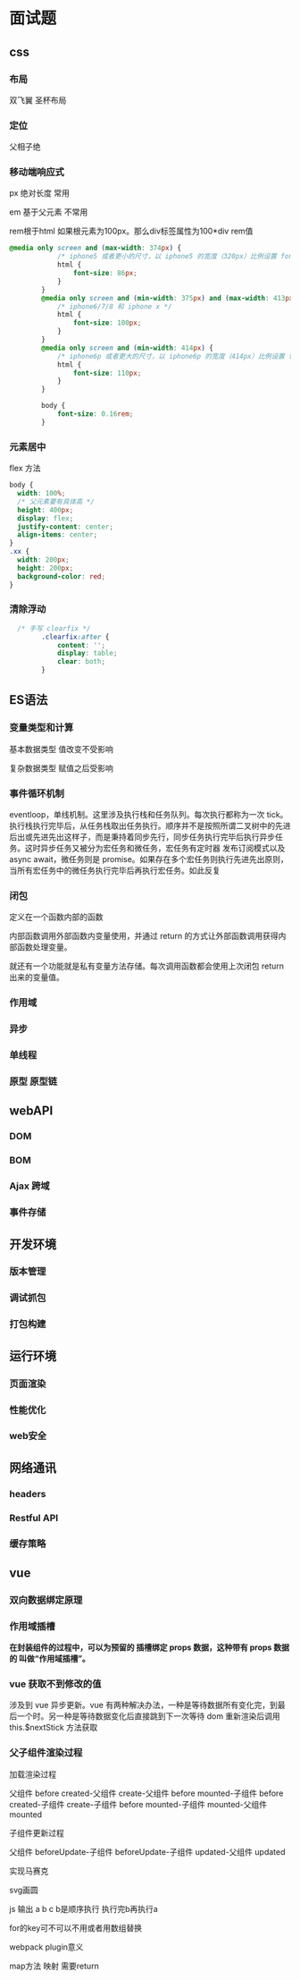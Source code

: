 # 面试题

## css

### 布局

双飞翼  圣杯布局

### 定位

父相子绝

### 移动端响应式

px 绝对长度 常用

em 基于父元素 不常用

rem根于html  如果根元素为100px。那么div标签属性为100*div rem值

```css
@media only screen and (max-width: 374px) {
            /* iphone5 或者更小的尺寸，以 iphone5 的宽度（320px）比例设置 font-size */
            html {
                font-size: 86px;
            }
        }
        @media only screen and (min-width: 375px) and (max-width: 413px) {
            /* iphone6/7/8 和 iphone x */
            html {
                font-size: 100px;
            }
        }
        @media only screen and (min-width: 414px) {
            /* iphone6p 或者更大的尺寸，以 iphone6p 的宽度（414px）比例设置 font-size */
            html {
                font-size: 110px;
            }
        }

        body {
            font-size: 0.16rem;
        }
```



### 元素居中

flex 方法

```scss
body {
  width: 100%;
  /* 父元素要有具体高 */
  height: 400px;
  display: flex;
  justify-content: center;
  align-items: center;
}
.xx {
  width: 200px;
  height: 200px;
  background-color: red;
}
```

### 清除浮动

```css
  /* 手写 clearfix */
        .clearfix:after {
            content: '';
            display: table;
            clear: both;
        }
```



## ES语法

### 变量类型和计算

基本数据类型  值改变不受影响

复杂数据类型 赋值之后受影响



### 事件循环机制

eventloop，单线机制。这里涉及执行栈和任务队列。每次执行都称为一次 tick。执行栈执行完毕后，从任务栈取出任务执行。顺序并不是按照所谓二叉树中的先进后出或先进先出这样子，而是秉持着同步先行，同步任务执行完毕后执行异步任务。这时异步任务又被分为宏任务和微任务，宏任务有定时器 发布订阅模式以及 async await，微任务则是 promise。如果存在多个宏任务则执行先进先出原则，当所有宏任务中的微任务执行完毕后再执行宏任务。如此反复

### 闭包

定义在一个函数内部的函数

内部函数调用外部函数内变量使用，并通过 return 的方式让外部函数调用获得内部函数处理变量。

就还有一个功能就是私有变量方法存储。每次调用函数都会使用上次闭包 return 出来的变量值。

### 作用域

### 异步

### 单线程



### 原型 原型链



## webAPI

### DOM

### BOM

### Ajax 跨域

### 事件存储



## 开发环境

### 版本管理

### 调试抓包

### 打包构建



## 运行环境

### 页面渲染

### 性能优化

### web安全



## 网络通讯

### headers

### Restful API

### 缓存策略





## vue

### 双向数据绑定原理

### 作用域插槽

**在封装组件的过程中，可以为预留的 <slot> 插槽绑定 props 数据，这种带有 props 数据的 <slot> 叫做“作用域插槽”。**



### vue 获取不到修改的值

涉及到 vue 异步更新。vue 有两种解决办法，一种是等待数据所有变化完，到最后一个时。另一种是等待数据变化后直接跳到下一次等待 dom 重新渲染后调用 this.$nextStick 方法获取

### 父子组件渲染过程

加载渲染过程

父组件 before created-父组件 create-父组件 before mounted-子组件 before created-子组件 create-子组件 before mounted-子组件 mounted-父组件 mounted

子组件更新过程

父组件 beforeUpdate-子组件 beforeUpdate-子组件 updated-父组件 updated









实现马赛克

svg画圆

js 输出 a b  c    b是顺序执行 执行完b再执行a

for的key可不可以不用或者用数组替换

webpack plugin意义

map方法 映射 需要return

